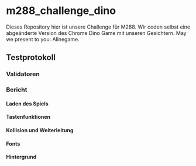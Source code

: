 # m288_challenge_dino
Dieses Repository hier ist unsere Challenge für M288. Wir coden selbst eine abgeänderte Version des Chrome Dino Game mit unseren Gesichtern.
May we present to you: Alinegame.

## Testprotokoll

### Validatoren

### Bericht

#### Laden des Spiels

#### Tastenfunktionen

#### Kollision und Weiterleitung

#### Fonts

#### Hintergrund

